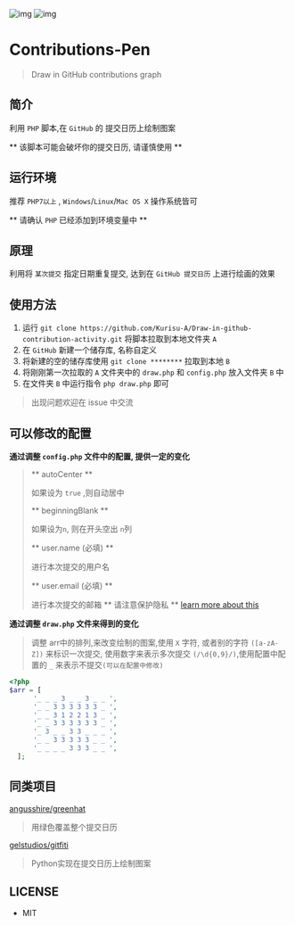![](https://img.shields.io/badge/PHP-%5E7.0.0-blue.svg 'img')
![](https://img.shields.io/badge/OS-Windows%20%7C%20Linux%20%7C%20Mac%20OS%20X-green.svg 'img')
# Contributions-Pen
> Draw in GitHub contributions graph

## 简介
利用 `PHP` 脚本,在 `GitHub` 的 提交日历上绘制图案

** 该脚本可能会破坏你的提交日历, 请谨慎使用 **

## 运行环境
推荐 `PHP7以上` , `Windows`/`Linux`/`Mac OS X` 操作系统皆可

** 请确认 `PHP` 已经添加到环境变量中 **

## 原理
利用将 `某次提交` 指定日期重复提交, 达到在 `GitHub 提交日历` 上进行绘画的效果

## 使用方法
1. 运行 `git clone https://github.com/Kurisu-A/Draw-in-github-contribution-activity.git` 将脚本拉取到本地文件夹 `A`
2. 在 `GitHub` 新建一个储存库, 名称自定义
3. 将新建的空的储存库使用 `git clone ********` 拉取到本地 `B`
4. 将刚刚第一次拉取的 `A` 文件夹中的 `draw.php` 和 `config.php` 放入文件夹 `B` 中
5. 在文件夹 `B` 中运行指令 `php draw.php` 即可

> 出现问题欢迎在 issue 中交流

## 可以修改的配置
**通过调整 `config.php` 文件中的配置, 提供一定的变化**

> ** autoCenter **
>
> 如果设为 `true` ,则自动居中
>
> ** beginningBlank **
>
> 如果设为`n`, 则在开头空出 `n`列
>
> ** user.name (必填) **
>
> 进行本次提交的用户名
>
> ** user.email (必填) **
>
> 进行本次提交的邮箱 ** 请注意保护隐私 **
> [learn more about this](https://help.github.com/articles/why-are-my-contributions-not-showing-up-on-my-profile/)
>

**通过调整 `draw.php` 文件来得到的变化**

> 调整 arr中的排列,来改变绘制的图案,使用 `X` 字符, 或者别的字符 `([a-zA-Z])` 来标识一次提交, 使用数字来表示多次提交 `(/\d{0,9}/)`,使用配置中配置的 `_` 来表示不提交`(可以在配置中修改)`
>
```PHP
<?php
$arr = [
      '_ _ _ 3 _ _ 3 _ _ ',
      '_ _ 3 3 3 3 3 3 _ ',
      '_ _ 3 1 2 2 1 3 _ ',
      '_ _ 3 3 3 3 3 3 _ ',
      '_ 3 _ _ 3 3 _ _ _ ',
      '_ _ 3 3 3 3 3 _ _ ',
      '_ _ _ _ 3 3 3 _ _ ',
  ];
```
>

## 同类项目
[angusshire/greenhat](https://github.com/angusshire/greenhat)
> 用绿色覆盖整个提交日历

[gelstudios/gitfiti](https://github.com/gelstudios/gitfiti)
> Python实现在提交日历上绘制图案

## LICENSE
* MIT
